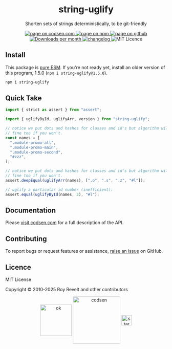 <h1 align="center">string-uglify</h1>

<p align="center">Shorten sets of strings deterministically, to be git-friendly</p>

<p align="center">
  <a href="https://codsen.com/os/string-uglify" rel="nofollow noreferrer noopener">
    <img src="https://img.shields.io/badge/-codsen-blue?style=flat-square" alt="page on codsen.com">
  </a>
  <a href="https://www.npmjs.com/package/string-uglify" rel="nofollow noreferrer noopener">
    <img src="https://img.shields.io/badge/-npm-blue?style=flat-square" alt="page on npm">
  </a>
  <a href="https://github.com/codsen/codsen/tree/main/packages/string-uglify" rel="nofollow noreferrer noopener">
    <img src="https://img.shields.io/badge/-github-blue?style=flat-square" alt="page on github">
  </a>
  <a href="https://npmcharts.com/compare/string-uglify?interval=30" rel="nofollow noreferrer noopener" target="_blank">
    <img src="https://img.shields.io/npm/dm/string-uglify.svg?style=flat-square" alt="Downloads per month">
  </a>
  <a href="https://codsen.com/os/string-uglify/changelog" rel="nofollow noreferrer noopener">
    <img src="https://img.shields.io/badge/changelog-here-brightgreen?style=flat-square" alt="changelog">
  </a>
  <img src="https://img.shields.io/badge/licence-MIT-brightgreen.svg?style=flat-square" alt="MIT Licence">
</p>

## Install

This package is [pure ESM](https://gist.github.com/sindresorhus/a39789f98801d908bbc7ff3ecc99d99c). If you're not ready yet, install an older version of this program, 1.5.0 (`npm i string-uglify@1.5.0`).

```bash
npm i string-uglify
```

## Quick Take

```js
import { strict as assert } from "assert";

import { uglifyById, uglifyArr, version } from "string-uglify";

// notice we put dots and hashes for classes and id's but algorithm will work
// fine too if you won't.
const names = [
  ".module-promo-all",
  ".module-promo-main",
  ".module-promo-second",
  "#zzz",
];

// notice we put dots and hashes for classes and id's but algorithm will work
// fine too if you won't.
assert.deepEqual(uglifyArr(names), [".o", ".s", ".z", "#l"]);

// uglify a particular id number (inefficient):
assert.equal(uglifyById(names, 3), "#l");
```

## Documentation

Please [visit codsen.com](https://codsen.com/os/string-uglify/) for a full description of the API.

## Contributing

To report bugs or request features or assistance, [raise an issue](https://github.com/codsen/codsen/issues/new/choose) on GitHub.

## Licence

MIT License

Copyright © 2010-2025 Roy Revelt and other contributors

<p align="center"><img src="https://codsen.com/images/png-codsen-ok.png" width="98" alt="ok" align="center"> <img src="https://codsen.com/images/png-codsen-1.png" width="148" alt="codsen" align="center"> <img src="https://codsen.com/images/png-codsen-star-small.png" width="32" alt="star" align="center"></p>
